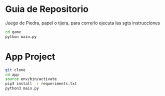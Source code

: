 # Guia de Repositorio

Juego de Piedra, papel o tijera, para correrlo ejecuta las sgts instrucciones

```sh
cd game
python main.py
```

# App Project

```sh
git clone
cd app
source env/bin/activate
pip3 install -r requeriments.txt
python3 main.py
```